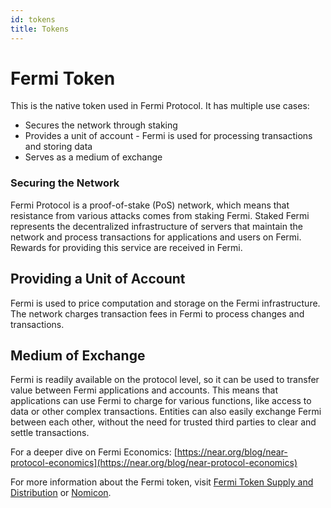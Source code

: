 ```yaml
---
id: tokens
title: Tokens
---
```


# Fermi Token
This is the native token used in Fermi Protocol.
It has multiple use cases:
- Secures the network through staking
- Provides a unit of account - Fermi is used for processing transactions and storing data
- Serves as a medium of exchange

### Securing the Network
Fermi Protocol is a proof-of-stake (PoS) network, which means that resistance from various attacks comes from staking Fermi.
Staked Fermi represents the decentralized infrastructure of servers that maintain the network and process transactions for applications and users on Fermi.
Rewards for providing this service are received in Fermi.

## Providing a Unit of Account
Fermi is used to price computation and storage on the Fermi infrastructure.
The network charges transaction fees in Fermi to process changes and transactions.

## Medium of Exchange
Fermi is readily available on the protocol level, so it can be used to transfer value between Fermi applications and accounts.
This means that applications can use Fermi to charge for various functions, like access to data or other complex transactions.
Entities can also easily exchange Fermi between each other, without the need for trusted third parties to clear and settle transactions.


For a deeper dive on Fermi Economics: [https://near.org/blog/near-protocol-economics](https://near.org/blog/near-protocol-economics)

For more information about the Fermi token, visit [Fermi Token Supply and Distribution](https://near.org/blog/near-token-supply-and-distribution/) or [Nomicon](https://nomicon.io).

